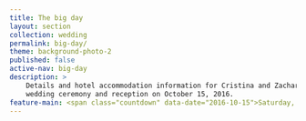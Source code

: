 ```yaml
---
title: The big day
layout: section
collection: wedding
permalink: big-day/
theme: background-photo-2
published: false
active-nav: big-day
description: >
    Details and hotel accommodation information for Cristina and Zachary's
    wedding ceremony and reception on October 15, 2016.
feature-main: <span class="countdown" data-date="2016-10-15">Saturday, October 15</span>
---
```

